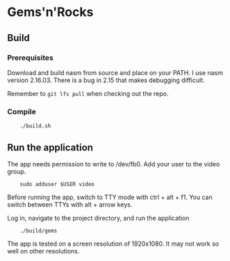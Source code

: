 Gems'n'Rocks
============

Build
-----

### Prerequisites

Download and build nasm from source and place on your PATH. I use nasm version 2.16.03. There is
a bug in 2.15 that makes debugging difficult.

Remember to `git lfs pull` when checking out the repo.

### Compile

```
    ./build.sh
```

Run the application
-------------------

The app needs permission to write to /dev/fb0. Add your user to the video group.

```
    sudo adduser $USER video
```

Before running the app, switch to TTY mode with ctrl + alt + f1. You can switch between TTYs with alt + arrow keys.

Log in, navigate to the project directory, and run the application

```
    ./build/gems
```

The app is tested on a screen resolution of 1920x1080. It may not work so well on other resolutions.
